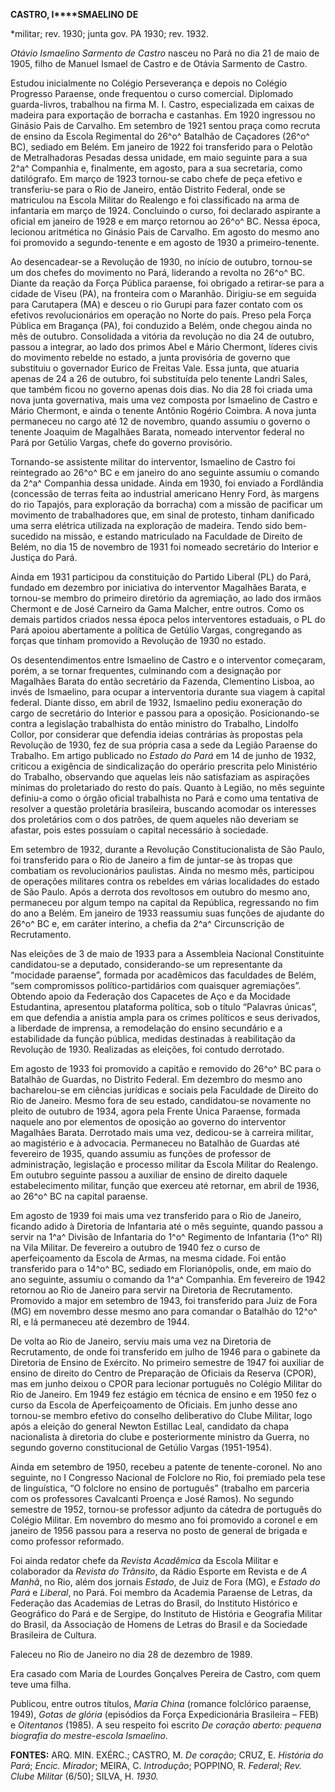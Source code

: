**CASTRO, I****SMAELINO** **DE**

\*militar; rev. 1930; junta gov. PA 1930; rev. 1932.

*Otávio Ismaelino Sarmento de Castro* nasceu no Pará no dia 21 de maio
de 1905, filho de Manuel Ismael de Castro e de Otávia Sarmento de
Castro.

Estudou inicialmente no Colégio Perseverança e depois no Colégio
Progresso Paraense, onde frequentou o curso comercial. Diplomado
guarda-livros, trabalhou na firma M. I. Castro, especializada em caixas
de madeira para exportação de borracha e castanhas. Em 1920 ingressou no
Ginásio Pais de Carvalho. Em setembro de 1921 sentou praça como recruta
de ensino da Escola Regimental do 26^o^ Batalhão de Caçadores (26^o^
BC), sediado em Belém. Em janeiro de 1922 foi transferido para o Pelotão
de Metralhadoras Pesadas dessa unidade, em maio seguinte para a sua 2^a^
Companhia e, finalmente, em agosto, para a sua secretaria, como
datilógrafo. Em março de 1923 tornou-se cabo chefe de peça efetivo e
transferiu-se para o Rio de Janeiro, então Distrito Federal, onde se
matriculou na Escola Militar do Realengo e foi classificado na arma de
infantaria em março de 1924. Concluindo o curso, foi declarado aspirante
a oficial em janeiro de 1928 e em março retornou ao 26^o^ BC. Nessa
época, lecionou aritmética no Ginásio Pais de Carvalho. Em agosto do
mesmo ano foi promovido a segundo-tenente e em agosto de 1930 a
primeiro-tenente.

Ao desencadear-se a Revolução de 1930, no início de outubro, tornou-se
um dos chefes do movimento no Pará, liderando a revolta no 26^o^ BC.
Diante da reação da Força Pública paraense, foi obrigado a retirar-se
para a cidade de Viseu (PA), na fronteira com o Maranhão. Dirigiu-se em
seguida para Carutapera (MA) e desceu o rio Gurupi para fazer contato
com os efetivos revolucionários em operação no Norte do país. Preso pela
Força Pública em Bragança (PA), foi conduzido a Belém, onde chegou ainda
no mês de outubro. Consolidada a vitória da revolução no dia 24 de
outubro, passou a integrar, ao lado dos primos Abel e Mário Chermont,
líderes civis do movimento rebelde no estado, a junta provisória de
governo que substituiu o governador Eurico de Freitas Vale. Essa junta,
que atuaria apenas de 24 a 26 de outubro, foi substituída pelo tenente
Landri Sales, que também ficou no governo apenas dois dias. No dia 28
foi criada uma nova junta governativa, mais uma vez composta por
Ismaelino de Castro e Mário Chermont, e ainda o tenente Antônio Rogério
Coimbra. A nova junta permaneceu no cargo até 12 de novembro, quando
assumiu o governo o tenente Joaquim de Magalhães Barata, nomeado
interventor federal no Pará por Getúlio Vargas, chefe do governo
provisório.

Tornando-se assistente militar do interventor, Ismaelino de Castro foi
reintegrado ao 26^o^ BC e em janeiro do ano seguinte assumiu o comando
da 2^a^ Companhia dessa unidade. Ainda em 1930, foi enviado a Fordlândia
(concessão de terras feita ao industrial americano Henry Ford, às
margens do rio Tapajós, para exploração da borracha) com a missão de
pacificar um movimento de trabalhadores que, em sinal de protesto,
tinham danificado uma serra elétrica utilizada na exploração de madeira.
Tendo sido bem-sucedido na missão, e estando matriculado na Faculdade de
Direito de Belém, no dia 15 de novembro de 1931 foi nomeado secretário
do Interior e Justiça do Pará.

Ainda em 1931 participou da constituição do Partido Liberal (PL) do
Pará, fundado em dezembro por iniciativa do interventor Magalhães
Barata, e tornou-se membro do primeiro diretório da agremiação, ao lado
dos irmãos Chermont e de José Carneiro da Gama Malcher, entre outros.
Como os demais partidos criados nessa época pelos interventores
estaduais, o PL do Pará apoiou abertamente a política de Getúlio Vargas,
congregando as forças que tinham promovido a Revolução de 1930 no
estado.

Os desentendimentos entre Ismaelino de Castro e o interventor começaram,
porém, a se tornar frequentes, culminando com a designação por Magalhães
Barata do então secretário da Fazenda, Clementino Lisboa, ao invés de
Ismaelino, para ocupar a interventoria durante sua viagem à capital
federal. Diante disso, em abril de 1932, Ismaelino pediu exoneração do
cargo de secretário do Interior e passou para a oposição.
Posicionando-se contra a legislação trabalhista do então ministro do
Trabalho, Lindolfo Collor, por considerar que defendia ideias contrárias
às propostas pela Revolução de 1930, fez de sua própria casa a sede da
Legião Paraense do Trabalho. Em artigo publicado no *Estado do Pará* em
14 de junho de 1932, criticou a exigência de sindicalização do operário
prescrita pelo Ministério do Trabalho, observando que aquelas leis não
satisfaziam as aspirações mínimas do proletariado do resto do país.
Quanto à Legião, no mês seguinte definiu-a como o órgão oficial
trabalhista no Pará e como uma tentativa de resolver a questão
proletária brasileira, buscando acomodar os interesses dos proletários
com o dos patrões, de quem aqueles não deveriam se afastar, pois estes
possuíam o capital necessário à sociedade.

Em setembro de 1932, durante a Revolução Constitucionalista de São
Paulo, foi transferido para o Rio de Janeiro a fim de juntar-se às
tropas que combatiam os revolucionários paulistas. Ainda no mesmo mês,
participou de operações militares contra os rebeldes em várias
localidades do estado de São Paulo. Após a derrota dos revoltosos em
outubro do mesmo ano, permaneceu por algum tempo na capital da
República, regressando no fim do ano a Belém. Em janeiro de 1933
reassumiu suas funções de ajudante do 26^o^ BC e, em caráter interino, a
chefia da 2^a^ Circunscrição de Recrutamento.

Nas eleições de 3 de maio de 1933 para a Assembleia Nacional
Constituinte candidatou-se a deputado, considerando-se um representante
da “mocidade paraense”, formada por acadêmicos das faculdades de Belém,
“sem compromissos político-partidários com quaisquer agremiações”.
Obtendo apoio da Federação dos Capacetes de Aço e da Mocidade
Estudantina, apresentou plataforma política, sob o título “Palavras
únicas”, em que defendia a anistia ampla para os crimes políticos e seus
derivados, a liberdade de imprensa, a remodelação do ensino secundário e
a estabilidade da função pública, medidas destinadas à reabilitação da
Revolução de 1930. Realizadas as eleições, foi contudo derrotado.

Em agosto de 1933 foi promovido a capitão e removido do 26^o^ BC para o
Batalhão de Guardas, no Distrito Federal. Em dezembro do mesmo ano
bacharelou-se em ciências jurídicas e sociais pela Faculdade de Direito
do Rio de Janeiro. Mesmo fora de seu estado, candidatou-se novamente no
pleito de outubro de 1934, agora pela Frente Única Paraense, formada
naquele ano por elementos de oposição ao governo do interventor
Magalhães Barata. Derrotado mais uma vez, dedicou-se à carreira militar,
ao magistério e à advocacia. Permaneceu no Batalhão de Guardas até
fevereiro de 1935, quando assumiu as funções de professor de
administração, legislação e processo militar da Escola Militar do
Realengo. Em outubro seguinte passou a auxiliar de ensino de direito
daquele estabelecimento militar, função que exerceu até retornar, em
abril de 1936, ao 26^o^ BC na capital paraense.

Em agosto de 1939 foi mais uma vez transferido para o Rio de Janeiro,
ficando adido à Diretoria de Infantaria até o mês seguinte, quando
passou a servir na 1^a^ Divisão de Infantaria do 1^o^ Regimento de
Infantaria (1^o^ RI) na Vila Militar. De fevereiro a outubro de 1940 fez
o curso de aperfeiçoamento da Escola de Armas, na mesma cidade. Foi
então transferido para o 14^o^ BC, sediado em Florianópolis, onde, em
maio do ano seguinte, assumiu o comando da 1^a^ Companhia. Em fevereiro
de 1942 retornou ao Rio de Janeiro para servir na Diretoria de
Recrutamento. Promovido a major em setembro de 1943, foi transferido
para Juiz de Fora (MG) em novembro desse mesmo ano para comandar o
Batalhão do 12^o^ RI, e lá permaneceu até dezembro de 1944.

De volta ao Rio de Janeiro, serviu mais uma vez na Diretoria de
Recrutamento, de onde foi transferido em julho de 1946 para o gabinete
da Diretoria de Ensino de Exército. No primeiro semestre de 1947 foi
auxiliar de ensino de direito do Centro de Preparação de Oficiais da
Reserva (CPOR), mas em junho deixou o CPOR para lecionar português no
Colégio Militar do Rio de Janeiro. Em 1949 fez estágio em técnica de
ensino e em 1950 fez o curso da Escola de Aperfeiçoamento de Oficiais.
Em junho desse ano tornou-se membro efetivo do conselho deliberativo do
Clube Militar, logo após a eleição do general Newton Estillac Leal,
candidato da chapa nacionalista à diretoria do clube e posteriormente
ministro da Guerra, no segundo governo constitucional de Getúlio Vargas
(1951-1954).

Ainda em setembro de 1950, recebeu a patente de tenente-coronel. No ano
seguinte, no I Congresso Nacional de Folclore no Rio, foi premiado pela
tese de linguística, “O folclore no ensino de português” (trabalho em
parceria com os professores Cavalcanti Proença e José Ramos). No segundo
semestre de 1952, tornou-se professor adjunto da cátedra de português do
Colégio Militar. Em novembro do mesmo ano foi promovido a coronel e em
janeiro de 1956 passou para a reserva no posto de general de brigada e
como professor reformado.

Foi ainda redator chefe da *Revista Acadêmica* da Escola Militar e
colaborador da *Revista do Trânsito*, da Rádio Esporte em Revista e de
*A Manhã*, no Rio, além dos jornais *Estado*, de Juiz de Fora (MG), e
*Estado do Pará* e *Liberal*, no Pará. Foi membro da Academia Paraense
de Letras, da Federação das Academias de Letras do Brasil, do Instituto
Histórico e Geográfico do Pará e de Sergipe, do Instituto de História e
Geografia Militar do Brasil, da Associação de Homens de Letras do Brasil
e da Sociedade Brasileira de Cultura.

Faleceu no Rio de Janeiro no dia 28 de dezembro de 1989.

Era casado com Maria de Lourdes Gonçalves Pereira de Castro, com quem
teve uma filha.

Publicou, entre outros títulos, *Maria China* (romance folclórico
paraense, 1949), *Gotas de glória* (episódios da Força Expedicionária
Brasileira – FEB) e *Oitentanos* (1985). A seu respeito foi escrito *De
coração aberto: pequena biografia do mestre-escola Ismaelino*.

**FONTES:** ARQ. MIN. EXÉRC.; CASTRO, M. *De* c*oração*; CRUZ, E.
*História do Pará*; *Encic. Mirador*; MEIRA, C. *Introdução*; POPPINO,
R. *Federal*; *Rev. Clube Militar* (6/50); SILVA, H. *1930.*
